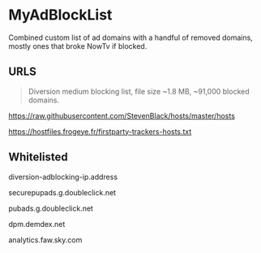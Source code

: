 # MyAdBlockList
Combined custom list of ad domains with a handful of removed domains, mostly ones that broke NowTv if blocked.



## URLS

> Diversion medium blocking list, file size ~1.8 MB, ~91,000 blocked domains.

https://raw.githubusercontent.com/StevenBlack/hosts/master/hosts

https://hostfiles.frogeye.fr/firstparty-trackers-hosts.txt



## Whitelisted

diversion-adblocking-ip.address

securepupads.g.doubleclick.net

pubads.g.doubleclick.net

dpm.demdex.net

analytics.faw.sky.com
